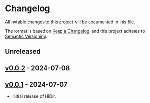 # Changelog

All notable changes to this project will be documented in this file.

The format is based on [Keep a Changelog](https://keepachangelog.com/en/1.0.0/),
and this project adheres to [Semantic Versioning](https://semver.org/spec/v2.0.0.html).

## Unreleased

## [v0.0.2](https://github.com/allenai/python-package-template/releases/tag/v0.0.2) - 2024-07-08

## [v0.0.1](https://github.com/allenai/python-package-template/releases/tag/v0.0.1) - 2024-07-07
- Initial release of HiDir.
